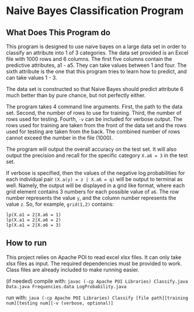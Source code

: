# Naive Bayes Classification Program

## What Does This Program do

This program is designed to use naive bayes on a large data set in order to classify an attribute into 1 of 3 categories.  The data set provided is an Excel file with 1000 rows and 6 columns.  The first five columns contain the predictive attributes, a1 - a5.  They can take values between 1 and four.  The sixth attribute is the one that this program tries to learn how to predict, and can take values 1 - 3.

The data set is constructed so that Naive Bayes should predict attribute 6 much better than by pure chance, but not perfectly either.

The program takes 4 command line arguments.  First, the path to the data set.  Second, the number of rows to use for training.  Third, the number of rows used for testing.  Fourth, `-v` can be included for verbose output.  The rows used for training are taken from the front of the data set and the rows used for testing are taken from the back.  The combined number of rows cannot exceed the number in the file (1000).

The program will output the overall accuracy on the test set.  It will also output the precision and recall for the specific category `X.a6 = 3` in the test set.

If verbose is specified, then the values of the negative log probabilities for each individual pair `(X.a(y) = z | X.a6 = q)` will be output to terminal as well.  Namely, the output will be displayed in a grid like format, where each grid element contains 3 numbers for each possible value of `a6`.  The row number represents the value `y`, and the column number represents the value `z`.  So, for example, `grid(1,2)` contains:

```
lp(X.a1 = 2|X.a6 = 1)  
lp(X.a1 = 2|X.a6 = 2)  
lp(X.a1 = 2|X.a6 = 3)
```

## How to run

This project relies on Apache POI to read excel xlsx files.  It can only
take xlsx files as input.  The required dependencies must be provided to
work.  Class files are already included to make running easier.

(if needed) compile with:
    `javac (-cp Apache POI Libraries) Classify.java Data.java Frequencies.data LogProbability.java`

run with:
    `java (-cp Apache POI Libraries) Classify [file path][training num][testing num][-v (verbose, optional)]`
